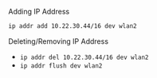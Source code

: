 Adding IP Address

```bash
ip addr add 10.22.30.44/16 dev wlan2
```

Deleting/Removing IP Address

- `ip addr del 10.22.30.44/16 dev wlan2`
- `ip addr flush dev wlan2`
